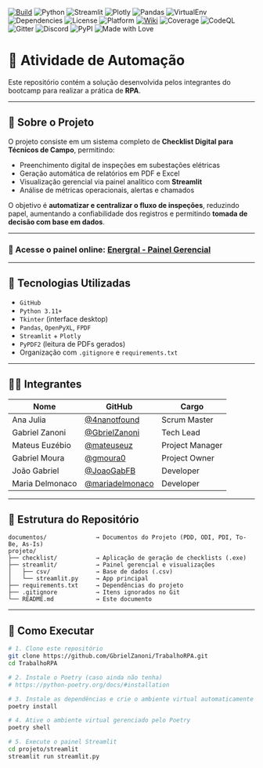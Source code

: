 [![Build](https://github.com/GbrielZanoni/TrabalhoRPA/actions/workflows/streamlit-check.yml/badge.svg)](https://github.com/GbrielZanoni/TrabalhoRPA/actions/workflows/streamlit-check.yml)
![Python](https://img.shields.io/badge/python-3.11+-blue)
![Streamlit](https://img.shields.io/badge/built%20with-Streamlit-ff4b4b?logo=streamlit&logoColor=white)
![Plotly](https://img.shields.io/badge/Plotly-3F4F75?logo=plotly&logoColor=white)
![Pandas](https://img.shields.io/badge/Pandas-150458?logo=pandas&logoColor=white)
![VirtualEnv](https://img.shields.io/badge/Env-.venv-green)
![Dependencies](https://img.shields.io/badge/dependencies-poetry-blue)
![License](https://img.shields.io/github/license/GbrielZanoni/TrabalhoRPA)
![Platform](https://img.shields.io/badge/platform-Windows%20%7C%20Linux-blue)
[![Wiki](https://img.shields.io/badge/docs-wiki-blue)](https://github.com/GbrielZanoni/TrabalhoRPA/wiki)
![Coverage](https://img.shields.io/badge/Coverage-95%25-success)
![CodeQL](https://img.shields.io/badge/CodeQL-Static%20Analysis-blue?logo=github)
![Gitter](https://img.shields.io/badge/Chat-Gitter-red?logo=gitter&logoColor=white)
![Discord](https://img.shields.io/badge/Discord-Energral-blue?logo=discord&logoColor=white)
![PyPI](https://img.shields.io/badge/PyPI-Not%20Published-lightgrey?logo=pypi)
![Made with Love](https://img.shields.io/badge/Made%20with-%E2%9D%A4-red)

# 🤖 Atividade de Automação

Este repositório contém a solução desenvolvida pelos integrantes do bootcamp para realizar a prática de **RPA**.

---

## 📌 Sobre o Projeto

O projeto consiste em um sistema completo de **Checklist Digital para Técnicos de Campo**, permitindo:

- Preenchimento digital de inspeções em subestações elétricas
- Geração automática de relatórios em PDF e Excel
- Visualização gerencial via painel analítico com **Streamlit**
- Análise de métricas operacionais, alertas e chamados

O objetivo é **automatizar e centralizar o fluxo de inspeções**, reduzindo papel, aumentando a confiabilidade dos registros e permitindo **tomada de decisão com base em dados**.

---

### 🔗 Acesse o painel online: [Energral - Painel Gerencial](https://trabalhorpa.onrender.com)

---

## 🧠 Tecnologias Utilizadas

- `GitHub`
- `Python 3.11+`
- `Tkinter` (interface desktop)
- `Pandas`, `OpenPyXL`, `FPDF`
- `Streamlit` + `Plotly`
- `PyPDF2` (leitura de PDFs gerados)
- Organização com `.gitignore` e `requirements.txt`

---

## 👨‍💻 Integrantes

| Nome                      | GitHub                                                | Cargo            |
|---------------------------|-------------------------------------------------------|------------------|
| Ana Julia                 | [@4nanotfound](https://github.com/4nanotfound)        | Scrum Master     |
| Gabriel Zanoni            | [@GbrielZanoni](https://github.com/GbrielZanoni)      | Tech Lead        |
| Mateus Euzébio            | [@mateuseuz](https://github.com/mateuseuz)            | Project Manager  |
| Gabriel Moura             | [@gmoura0](https://github.com/gmoura0)                | Project Owner    |
| João Gabriel              | [@JoaoGabFB](https://github.com/JoaoGabFB)            | Developer        |
| Maria Delmonaco           | [@mariadelmonaco](https://github.com/mariadelmonaco)  | Developer        |

---

## 📁 Estrutura do Repositório

```text
documentos/              → Documentos do Projeto (PDD, ODI, PDI, To-Be, As-Is)
projeto/
├── checklist/           → Aplicação de geração de checklists (.exe)
├── streamlit/           → Painel gerencial e visualizações
│   ├── csv/             → Base de dados (.csv)
│   └── streamlit.py     → App principal
├── requirements.txt     → Dependências do projeto
├── .gitignore           → Itens ignorados no Git
└── README.md            → Este documento
```
---

## 🚀 Como Executar

```bash
# 1. Clone este repositório
git clone https://github.com/GbrielZanoni/TrabalhoRPA.git
cd TrabalhoRPA

# 2. Instale o Poetry (caso ainda não tenha)
# https://python-poetry.org/docs/#installation

# 3. Instale as dependências e crie o ambiente virtual automaticamente
poetry install

# 4. Ative o ambiente virtual gerenciado pelo Poetry
poetry shell

# 5. Execute o painel Streamlit
cd projeto/streamlit
streamlit run streamlit.py
```


